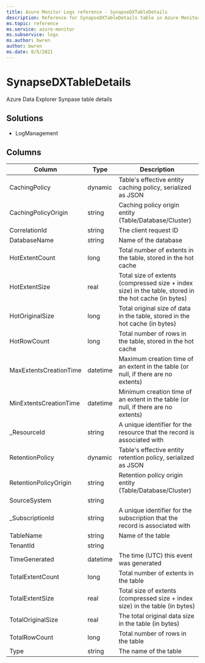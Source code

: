 ```yaml
---
title: Azure Monitor Logs reference - SynapseDXTableDetails
description: Reference for SynapseDXTableDetails table in Azure Monitor Logs.
ms.topic: reference
ms.service: azure-monitor
ms.subservice: logs
ms.author: bwren
author: bwren
ms.date: 8/5/2021
---
```


# SynapseDXTableDetails

 Azure Data Explorer Synpase table details

## Solutions

- LogManagement




## Columns

|Column|Type|Description|
|---|---|---|
|CachingPolicy|dynamic|Table's effective entity caching policy, serialized as JSON|
|CachingPolicyOrigin|string|Caching policy origin entity (Table/Database/Cluster)|
|CorrelationId|string|The client request ID|
|DatabaseName|string|Name of the database|
|HotExtentCount|long|Total number of extents in the table, stored in the hot cache|
|HotExtentSize|real|Total size of extents (compressed size + index size) in the table, stored in the hot cache (in bytes)|
|HotOriginalSize|long|Total original size of data in the table, stored in the hot cache (in bytes)|
|HotRowCount|long|Total number of rows in the table, stored in the hot cache|
|MaxExtentsCreationTime|datetime|Maximum creation time of an extent in the table (or null, if there are no extents)|
|MinExtentsCreationTime|datetime|Minimum creation time of an extent in the table (or null, if there are no extents)|
|_ResourceId|string|A unique identifier for the resource that the record is associated with|
|RetentionPolicy|dynamic|Table's effective entity retention policy, serialized as JSON|
|RetentionPolicyOrigin|string|Retention policy origin entity (Table/Database/Cluster)|
|SourceSystem|string||
|_SubscriptionId|string|A unique identifier for the subscription that the record is associated with|
|TableName|string|Name of the table|
|TenantId|string||
|TimeGenerated|datetime|The time (UTC) this event was generated|
|TotalExtentCount|long|Total number of extents in the table|
|TotalExtentSize|real|Total size of extents (compressed size + index size) in the table (in bytes)|
|TotalOriginalSize|real|The total original data size in the table (in bytes)|
|TotalRowCount|long|Total number of rows in the table|
|Type|string|The name of the table|
